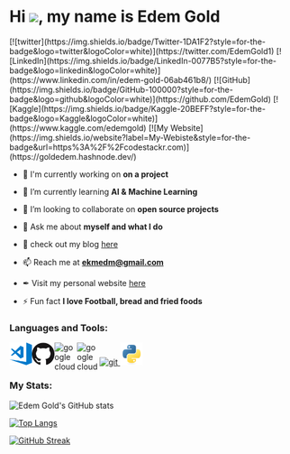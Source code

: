 <h1 align="Left">Hi <img src="https://media.giphy.com/media/hvRJCLFzcasrR4ia7z/giphy.gif" width="30px">, my name is Edem Gold</h1>
[![twitter](https://img.shields.io/badge/Twitter-1DA1F2?style=for-the-badge&logo=twitter&logoColor=white)](https://twitter.com/EdemGold1)
[![LinkedIn](https://img.shields.io/badge/LinkedIn-0077B5?style=for-the-badge&logo=linkedin&logoColor=white)](https://www.linkedin.com/in/edem-gold-06ab461b8/)
[![GitHub](https://img.shields.io/badge/GitHub-100000?style=for-the-badge&logo=github&logoColor=white)](https://github.com/EdemGold)
[![Kaggle](https://img.shields.io/badge/Kaggle-20BEFF?style=for-the-badge&logo=Kaggle&logoColor=white)](https://www.kaggle.com/edemgold)
[![My Website](https://img.shields.io/website?label=My-Webiste&style=for-the-badge&url=https%3A%2F%2Fcodestackr.com)](https://goldedem.hashnode.dev/)

- 🔭 I'm currently working on **on a project**

- 🌱 I’m currently learning **AI & Machine Learning**

- 👯 I’m looking to collaborate on **open source projects**

- 💬 Ask me about **myself and what I do**

- 📖 check out my blog [here](https://goldedem.hashnode.dev/)

- 📫 Reach me at **ekmedm@gmail.com**
- ✒ Visit my personal website [here](https://goldedem.hashnode.dev/)

- ⚡ Fun fact **I love Football, bread and fried foods**

<h3 align="left">Languages and Tools:</h3>
<p align="left"> <a href="https://git-scm.com/" target="_blank"> <img src="https://www.vectorlogo.zone/logos/git-scm/git-scm-icon.svg" alt="git" width="40" height="40"/> </a> <a href="https://www.python.org" target="_blank"> <img src="https://raw.githubusercontent.com/devicons/devicon/master/icons/python/python-original.svg" alt="python" width="40" height="40"/> 
<img align="left" alt="Visual Studio Code" width="40" height = "40" src="https://raw.githubusercontent.com/github/explore/80688e429a7d4ef2fca1e82350fe8e3517d3494d/topics/visual-studio-code/visual-studio-code.png" />
<img align="left" alt="GitHub" width="40" height="40" src="https://raw.githubusercontent.com/github/explore/78df643247d429f6cc873026c0622819ad797942/topics/github/github.png" />
<img align="left" alt="google cloud" width="40" src="https://www.vectorlogo.zone/logos/google_cloud/google_cloud-icon.svg">
<img align="left" alt="google cloud" width="40" src="https://www.vectorlogo.zone/logos/golang/golang-vertical.svg">
</a> </p>

<h3 align="left">My Stats:</h3>

![Edem Gold's GitHub stats](https://github-readme-stats.vercel.app/api?username=EdemGold&show_icons=true&theme=tokyonight&count_private=true)

[![Top Langs](https://github-readme-stats.vercel.app/api/top-langs/?username=EdemGold&layout=compact&text_color=00FFD2&icon_color=007bff&bg_color=171c28)
](https://github.com/EdemGold/github-readme-stats)


[![GitHub Streak](http://github-readme-streak-stats.herokuapp.com?user=EdemGold&theme=tokyonight)](https://git.io/streak-stats)
